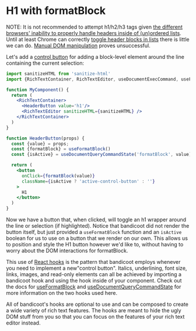 # H1 with formatBlock

NOTE: It is not recommended to attempt h1/h2/h3 tags given [the different browsers' inability to properly handle headers inside of (un)ordered lists](https://github.com/CanopyTax/bandicoot/issues/53). Until at least Chrome can correctly [toggle header blocks in lists](https://stackoverflow.com/questions/57468855/how-can-i-toggle-contenteditable-h1-inside-of-ordered-lists-in-chrome) there is little we can do. [Manual DOM manipulation](https://github.com/CanopyTax/bandicoot/pull/54) proves unsuccessful.

Let's add a [control button](/concepts/control-button.md) for adding a block-level element around the line containing the current selection:
```jsx
import sanitizeHTML from 'sanitize-html'
import {RichTextContainer, RichTextEditor, useDocumentExecCommand, useFormatBlock} from 'bandicoot'

function MyComponent() {
  return (
    <RichTextContainer>
      <HeaderButton value='h1'/>
      <RichTextEditor sanitizeHTML={sanitizeHTML} />
    </RichTextContainer>
  )
}

function HeaderButton(props) {
  const {value} = props;
  const {formatBlock} = useFormatBlock()
  const {isActive} = useDocumentQueryCommandState('formatBlock', value)

  return (
    <button
      onClick={formatBlock(value)}
      className={isActive ? 'active-control-button' : ''}
    >
      H1
    </button>
  )
}
```

Now we have a button that, when clicked, will toggle an h1 wrapper around the line or selection (if highlighted). Notice that
bandicoot did not render the button itself, but just provided a `useFormatBlock` function and an `isActive` boolean for us to
use on a button that we render on our own. This allows us to position and style the H1 button however we'd like to, without having to worry about the DOM interactions for formatBlock.

This use of [React hooks](https://reactjs.org/docs/hooks-intro.html) is the pattern that bandicoot employs whenever you need to implement a new"control button". Italics, underlining, font size, links, images, and read-only elements can all be achieved by importing a bandicoot hook and using the hook inside of your component. Check out the docs for [useFormatBlock](/hooks/use-format-block.md)
and [useDocumentQueryCommandState](hookes/use-document-query-command-state.md) for more information on the two hooks used here.

All of bandicoot's hooks are optional to use and can be composed to create a wide variety of rich text features. The hooks are meant to hide the ugly DOM stuff from you so that you can focus on the features of your rich text editor instead.
